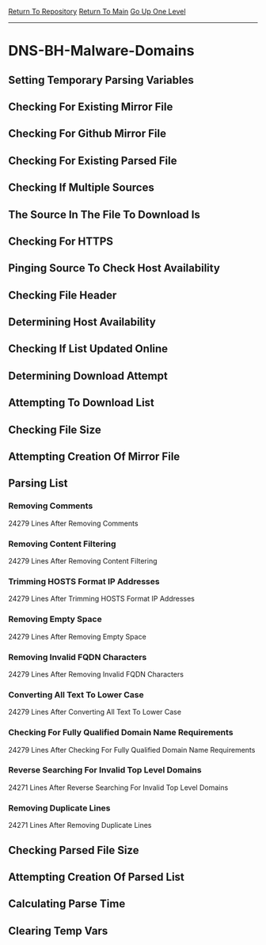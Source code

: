 [Return To Repository](https://github.com/deathbybandaid/piholeparser/)
[Return To Main](https://github.com/deathbybandaid/piholeparser/blob/master/RecentRunLogs/Mainlog.md)
[Go Up One Level](https://github.com/deathbybandaid/piholeparser/blob/master/RecentRunLogs/TopLevelScripts/30-Processing-External-Blacklists.md)
____________________________________
# DNS-BH-Malware-Domains
## Setting Temporary Parsing Variables
## Checking For Existing Mirror File
## Checking For Github Mirror File
## Checking For Existing Parsed File
## Checking If Multiple Sources
## The Source In The File To Download Is
## Checking For HTTPS
## Pinging Source To Check Host Availability
## Checking File Header
## Determining Host Availability
## Checking If List Updated Online
## Determining Download Attempt
## Attempting To Download List
## Checking File Size
## Attempting Creation Of Mirror File
## Parsing List
### Removing Comments
24279 Lines After Removing Comments
### Removing Content Filtering
24279 Lines After Removing Content Filtering
### Trimming HOSTS Format IP Addresses
24279 Lines After Trimming HOSTS Format IP Addresses
### Removing Empty Space
24279 Lines After Removing Empty Space
### Removing Invalid FQDN Characters
24279 Lines After Removing Invalid FQDN Characters
### Converting All Text To Lower Case
24279 Lines After Converting All Text To Lower Case
### Checking For Fully Qualified Domain Name Requirements
24279 Lines After Checking For Fully Qualified Domain Name Requirements
### Reverse Searching For Invalid Top Level Domains
24271 Lines After Reverse Searching For Invalid Top Level Domains
### Removing Duplicate Lines
24271 Lines After Removing Duplicate Lines
## Checking Parsed File Size
## Attempting Creation Of Parsed List
## Calculating Parse Time
## Clearing Temp Vars
